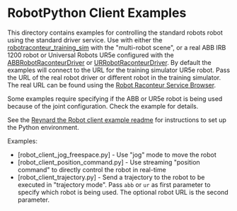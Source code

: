 # RobotPython Client Examples

This directory contains examples for controlling the standard robots robot using the standard driver service.
Use with either the [robotraconteur_training_sim](https://github.com/robotraconteur-contrib/robotraconteur_training_sim)
with the "multi-robot scene", or a real ABB IRB 1200 robot or Universal Robots UR5e
configured with the [ABBRobotRaconteurDriver](https://github.com/robotraconteur-contrib/ABBRobotRaconteurDriver) or
[URRobotRaconteurDriver](https://github.com/robotraconteur-contrib/URRobotRaconteurDriver).
By default the examples will connect to the URL for the training
simulator UR5e robot. Pass the URL of the real robot driver or different robot in the training simulator.
The real URL can be found using the
[Robot Raconteur Service Browser](https://github.com/robotraconteur/RobotRaconteur_ServiceBrowser).

Some examples require specifying if the ABB or UR5e robot is being used because of the joint configuration.
Check the example for details.

See the [Reynard the Robot client example readme](../../../reynard_the_robot/python/client/README.md)
for instructions to set up the Python environment.

Examples:

- [robot_client_jog_freespace.py] - Use "jog" mode to move the robot
- [robot_client_position_command.py] - Use streaming "position command" to directly control the robot in real-time
- [robot_client_trajectory.py] - Send a trajectory to the robot to be executed in "trajectory mode". Pass `abb` or `ur`
  as first parameter to specify which robot is being used. The optional robot URL is the second parameter.
